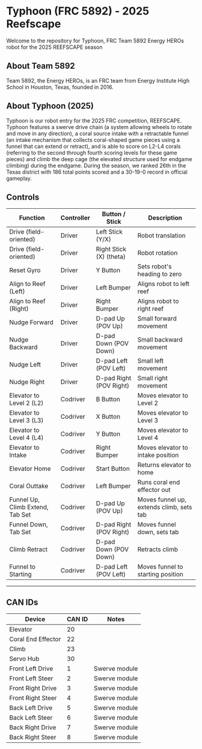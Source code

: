 # Typhoon (FRC 5892) - 2025 Reefscape

Welcome to the repository for Typhoon, FRC Team 5892 Energy HEROs robot for the 2025 REEFSCAPE season

## About Team 5892
Team 5892, the Energy HEROs, is an FRC team from Energy Institute High School in Houston, Texas, founded in 2016.

## About Typhoon (2025)
Typhoon is our robot entry for the 2025 FRC competition, REEFSCAPE. Typhoon features a swerve drive chain (a system allowing wheels to rotate and move in any direction), a coral source intake with a retractable funnel (an intake mechanism that collects coral-shaped game pieces using a funnel that can extend or retract), and is able to score on L2-L4 corals (referring to the second through fourth scoring levels for these game pieces) and climb the deep cage (the elevated structure used for endgame climbing) during the endgame. During the season, we ranked 26th in the Texas district with 186 total points scored and a 30-19-0 record in official gameplay. 

## Controls

| Function           | Controller | Button / Stick           | Description            |
|--------------------|------------|--------------------------|------------------------|
| Drive (field-oriented) | Driver     | Left Stick (Y/X)         | Robot translation      |
| Drive (field-oriented) | Driver     | Right Stick (X) (theta)  | Robot rotation         |
| Reset Gyro         | Driver     | Y Button                 | Sets robot's heading to zero             |
| Align to Reef (Left)  | Driver     | Left Bumper              | Aligns robot to left reef                |
| Align to Reef (Right) | Driver     | Right Bumper             | Aligns robot to right reef               |
| Nudge Forward      | Driver     | D-pad Up (POV Up)        | Small forward movement                   |
| Nudge Backward     | Driver     | D-pad Down (POV Down)    | Small backward movement                  |
| Nudge Left         | Driver     | D-pad Left (POV Left)    | Small left movement                      |
| Nudge Right        | Driver     | D-pad Right (POV Right)  | Small right movement                     |
| Elevator to Level 2 (L2)         | Codriver   | B Button                               | Moves elevator to Level 2                |
| Elevator to Level 3 (L3)         | Codriver   | X Button                               | Moves elevator to Level 3                |
| Elevator to Level 4 (L4)         | Codriver   | Y Button                               | Moves elevator to Level 4                |
| Elevator to Intake               | Codriver   | Right Bumper                           | Moves elevator to intake position        |
| Elevator Home                    | Codriver   | Start Button                           | Returns elevator to home                 |
| Coral Outtake                    | Codriver   | Left Bumper                            | Runs coral end effector out              |
| Funnel Up, Climb Extend, Tab Set | Codriver   | D-pad Up (POV Up)                      | Moves funnel up, extends climb, sets tab |
| Funnel Down, Tab Set             | Codriver   | D-pad Right (POV Right)                | Moves funnel down, sets tab              |
| Climb Retract                    | Codriver   | D-pad Down (POV Down)                  | Retracts climb                           |
| Funnel to Starting               | Codriver   | D-pad Left (POV Left)                  | Moves funnel to starting position        |

---

## CAN IDs

| Device              | CAN ID | Notes                                            |
|---------------------|--------|--------------------------------------------------|
| Elevator            | 20     |                                                  |
| Coral End Effector  | 22     |                                                  |
| Climb               | 23     |                                                  |
| Servo Hub           | 30     |                                                  |
| Front Left Drive    | 1      | Swerve module                                    |
| Front Left Steer    | 2      | Swerve module                                    |
| Front Right Drive   | 3      | Swerve module                                    |
| Front Right Steer   | 4      | Swerve module                                    |
| Back Left Drive     | 5      | Swerve module                                    |
| Back Left Steer     | 6      | Swerve module                                    |
| Back Right Drive    | 7      | Swerve module                                    |
| Back Right Steer    | 8      | Swerve module                                    |